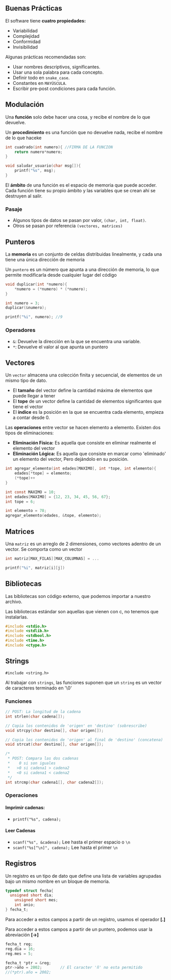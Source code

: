 ## Buenas Prácticas

El software tiene **cuatro propiedades:**

- Variabilidad
- Complejidad
- Conformidad
- Invisibilidad

Algunas prácticas recomendadas son:

- Usar nombres descriptivos, significantes.
- Usar una sola palabra para cada concepto.
- Definir todo en `snake_case`.
- Constantes en `MAYÚSCULA`.
- Escribir pre-post condiciones para cada función.

## Modulación

Una **función** solo debe hacer una cosa, y recibe el nombre de lo que devuelve.

Un **procedimiento** es una función que no devuelve nada, recibe el nombre de lo que haceke

```c
int cuadrado(int numero){ //FIRMA DE LA FUNCION
	return numero*numero;
}

void saludar_usuario(char msg[]){
	printf("%s", msg);
}
```

El **ámbito** de una función es el espacio de memoria que puede acceder. Cada función tiene su propio ámbito y las variables que se crean ahí se destruyen al salir.

### Pasaje

- Algunos tipos de datos se pasan por valor, `(char, int, float)`.
- Otros se pasan por referencia `(vectores, matrices)`

## Punteros

La **memoria** es un conjunto de celdas distribuidas linealmente, y cada una tiene una única dirección de memoria

Un `puntero` es un número que apunta a una dirección de memoria, lo que permite modificarla desde cualquier lugar del código

```c
void duplicar(int *numero){
	*numero = (*numero) * (*numero);
}

int numero = 3;
duplicar(&numero);

printf("%i", numero); //9
```

### Operadores

- `&`: Devuelve la dirección en la que se encuentra una variable.
- `*`: Devuelve el valor al que apunta un puntero

## Vectores

Un `vector` almacena una colección finita y secuencial, de elementos de un mismo tipo de dato.

- El **tamaño** del vector define la cantidad máxima de elementos que puede llegar a tener
- El **tope** de un vector define la cantidad de elementos significantes que tiene el vector
- El **índice** es la posición en la que se encuentra cada elemento, empieza a contar desde 0.

Las **operaciones** entre vector se hacen elemento a elemento. Existen dos tipos de eliminaciones:

- **Eliminación Física:** Es aquella que consiste en eliminar realmente el elemento del vector
- **Eliminación Lógica:** Es aquella que consiste en marcar como 'eliminado' un elemento del vector, Pero dejándolo en su posición.

```c
int agregar_elemento(int edades[MAXIMO], int *tope, int elemento){
	edades[*tope] = elemento;
	(*tope)++
}

int const MAXIMO = 10;
int edades[MAXIMO] = {12, 23, 34, 45, 56, 67};
int tope = 6;

int elemento = 78;
agregar_elemento(edades, &tope, elemento);
```

## Matrices

Una `matriz` es un arreglo de 2 dimensiones, como vectores adentro de un vector. Se comporta como un vector

```c
int matriz[MAX_FILAS][MAX_COLUMNAS] = ...

printf("%i", matriz[i][j])
```

## Bibliotecas

Las bibliotecas son código externo, que podemos importar a nuestro archivo.

Las bibliotecas estándar son aquellas que vienen con c, no tenemos que instalarlas.

```c
#include <stdio.h>
#include <stdlib.h>
#include <stdbool.h>
#include <time.h>
#include <ctype.h>
```

## Strings

`#include <string.h>`

Al trabajar con `strings`, las funciones suponen que un `string` es un vector de caracteres terminado en '\0'

### Funciones

```c
// POST: La longitud de la cadena
int strlen(char cadena[]);

// Copia los contenidos de 'origen' en 'destino' (sobrescribe)
void strcpy(char destino[], char origen[]);

// Copia los contenidos de 'origen' al final de 'destino' (concatena)
void strcat(char destino[], char origen[]);

/*
 * POST: Compara las dos cadenas
 *    0 si son iguales
 *   >0 si cadena1 > cadena2
 *   <0 si cadena1 < cadena2
 */
int strcmp(char cadena1[], char cadena2[]);
```

### Operaciones

#### Imprimir cadenas:

- `printf("%s", cadena);`

#### Leer Cadenas

- `scanf("%s", &cadena);` Lee hasta el primer espacio o `\n`
- `scanf("%s[^\n]", cadena);` Lee hasta el primer `\n`

## Registros

Un registro es un tipo de dato que define una lista de variables agrupadas bajo un mismo nombre en un bloque de memoria.

```c
typedef struct fecha{
  unsigned short dia;
	unsigned short mes;
	int anio;
} fecha_t;
```

Para acceder a estos campos a partir de un registro, usamos el operador **[.]**

Para acceder a estos campos a partir de un puntero, podemos usar la abreviación **[→]**

```c
fecha_t reg;
reg.dia = 16;
reg.mes = 5;

fecha_t *ptr = &reg;
ptr->año = 2002;        // El caracter 'ñ' no esta permitido
//(*ptr).año = 2002;
```
